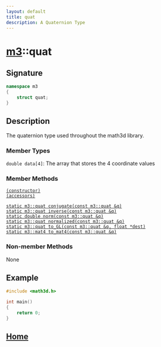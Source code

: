 ```yaml
---
layout: default
title: quat
description: A Quaternion Type
---
```


# [m3](https://developergy.github.io/math3d/)::quat

## Signature

```c++
namespace m3
{
    struct quat;
}
```

## Description

The quaternion type used throughout the math3d library.

### Member Types

`double data[4]`: The array that stores the 4 coordinate values

### Member Methods

[`(constructor)`](../functions/quat/constructor.md)  
[`(accessors)`](../functions/quat/accessors.md)  
  
[`static m3::quat conjugate(const m3::quat &q)`](../functions/quat/conjugate.md)  
[`static m3::quat inverse(const m3::quat &q)`]()  
[`static double norm(const m3::quat &q)`](../functions/quat/norm.md)  
[`static m3::quat normalized(const m3::quat &q)`]()  
[`static m3::quat to_GL(const m3::quat &q, float *dest)`]()  
[`static m3::mat4 to_mat4(const m3::quat &q)`](../functions/quat/to_mat4.md)  

### Non-member Methods

None

## Example

```c++
#include <math3d.h>

int main()
{
    return 0;
}
```

## [Home](https://developergy.github.io/math3d/)